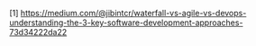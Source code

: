 [1] https://medium.com/@jibintcr/waterfall-vs-agile-vs-devops-understanding-the-3-key-software-development-approaches-73d34222da22

